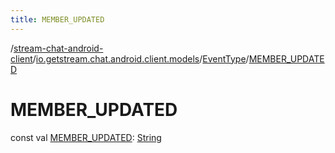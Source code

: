 ```yaml
---
title: MEMBER_UPDATED
---
```

/[stream-chat-android-client](../../index.md)/[io.getstream.chat.android.client.models](../index.md)/[EventType](index.md)/[MEMBER_UPDATED](MEMBER_UPDATED.md)  
  
  
  
# MEMBER_UPDATED  
const val [MEMBER_UPDATED](MEMBER_UPDATED.md): [String](https://kotlinlang.org/api/latest/jvm/stdlib/kotlin/-string/index.html)
